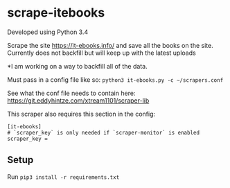 # scrape-itebooks

Developed using Python 3.4

Scrape the site https://it-ebooks.info/ and save all the books on the site. Currently does not backfill but will keep up with the latest uploads

*I am working on a way to backfill all of the data.


Must pass in a config file like so: `python3 it-ebooks.py -c ~/scrapers.conf`

See what the conf file needs to contain here: https://git.eddyhintze.com/xtream1101/scraper-lib

This scraper also requires this section in the config:
```
[it-ebooks]
# `scraper_key` is only needed if `scraper-monitor` is enabled
scraper_key =
```

## Setup

Run `pip3 install -r requirements.txt`
